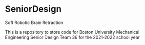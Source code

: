 # SeniorDesign
Soft Robotic Brain Retraction

This is a repository to store code for Boston University Mechanical
Engineering Senior Design Team 36 for the 2021-2022 school year

